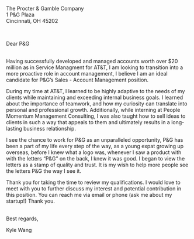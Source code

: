 The Procter & Gamble Company<br>
1 P&G Plaza<br>
Cincinnati, OH 45202 <br>

<br>

Dear P&G

<br>
Having successfully developed and managed accounts worth over $20 million as in Service Managment for AT&T, I am looking to transition into a more proactive role in account management,  I believe I am an ideal candidate for P&G’s Sales - Account Management position. 

During my time at AT&T, I learned to be highly adaptive to the needs of my clients while maintaining and exceeding internal business goals. I learned about the importance of teamwork, and how my curiosity can translate into personal and professional growth. Additionally, while interning at People Momentum Management Consulting, I was also taught how to sell ideas to clients in such a way that appeals to them and ultimately results in a long-lasting business relationship.

I see the chance to work for P&G as an unparalleled opportunity, P&G has been a part of my life every step of the way, as a young expat growing up overseas, before I knew what a logo was, whenever I saw a product with with the letters “P&G” on the back, I knew it was good. I began to view the letters as a stamp of quality and trust. It is my wish to help more people see the letters P&G the way I see it.

Thank you for taking the time to review my qualifications. I would love to meet with you to further discuss my interest and potential contribution in this position. You can reach me via email or phone (ask me about my startup!) Thank you.

<br>
Best regards,

Kyle Wang
